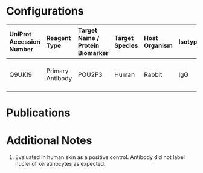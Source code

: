 # Configurations

| UniProt Accession Number   | Reagent Type     | Target Name / Protein Biomarker   | Target Species   | Host Organism   | Isotype   | Clonality   | Vendor            | Catalog Number   | Conjugate    | RRID        | Availability   | Method                 | Tissue Preservation               | Target Tissue   | Tissue State   | Detergent         | Antigen Retrieval Conditions   | Dye Inactivation Conditions   | Recommend   | Agree               | Disagree   | Contributor         | Notes       |
|:---------------------------|:-----------------|:----------------------------------|:-----------------|:----------------|:----------|:------------|:------------------|:-----------------|:-------------|:------------|:---------------|:-----------------------|:----------------------------------|:----------------|:---------------|:------------------|:-------------------------------|:------------------------------|:------------|:--------------------|:-----------|:--------------------|:------------|
| Q9UKI9                     | Primary Antibody | POU2F3                            | Human            | Rabbit          | IgG       | Polyclonal  | Novus Biologicals | NBP1-83966       | Unconjugated | AB_11024500 | Stock          | Multiplexed 2D Imaging | 1:4 Cytofix/Cytoperm Fixed Frozen | Skin            | NA             | 0.3% Triton-X-100 | NA                             | NA                            | No          | 0000-0002-2950-2683 | NA         | 0000-0002-2950-2683 | [1](#notes) |

# Publications



# Additional Notes

<a name="notes"></a>
1. Evaluated in human skin as a positive control. Antibody did not label nuclei of keratinocytes as expected.

